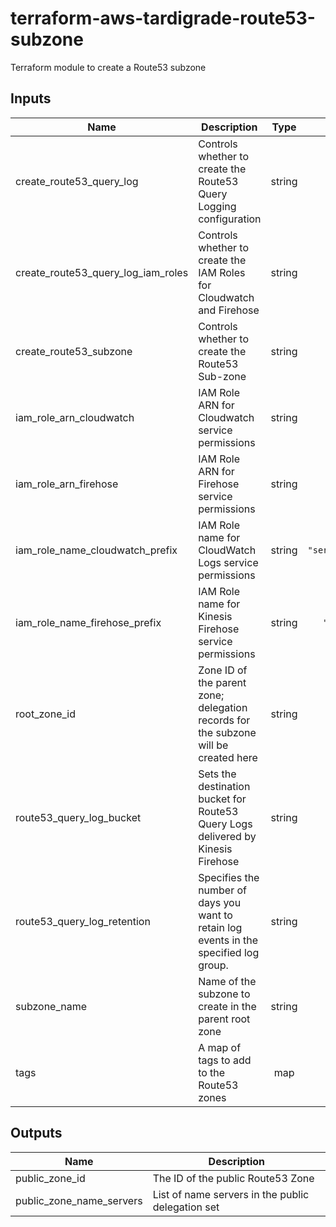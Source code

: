 # terraform-aws-tardigrade-route53-subzone

Terraform module to create a Route53 subzone

## Inputs

| Name | Description | Type | Default | Required |
|------|-------------|:----:|:-----:|:-----:|
| create\_route53\_query\_log | Controls whether to create the Route53 Query Logging configuration | string | `"true"` | no |
| create\_route53\_query\_log\_iam\_roles | Controls whether to create the IAM Roles for Cloudwatch and Firehose | string | `"true"` | no |
| create\_route53\_subzone | Controls whether to create the Route53 Sub-zone | string | `"true"` | no |
| iam\_role\_arn\_cloudwatch | IAM Role ARN for Cloudwatch service permissions | string | `""` | no |
| iam\_role\_arn\_firehose | IAM Role ARN for Firehose service permissions | string | `""` | no |
| iam\_role\_name\_cloudwatch\_prefix | IAM Role name for CloudWatch Logs service permissions | string | `"service_cloudwatch_target_firehose"` | no |
| iam\_role\_name\_firehose\_prefix | IAM Role name for Kinesis Firehose service permissions | string | `"service_firehose_s3_delivery"` | no |
| root\_zone\_id | Zone ID of the parent zone; delegation records for the subzone will be created here | string | `""` | no |
| route53\_query\_log\_bucket | Sets the destination bucket for Route53 Query Logs delivered by Kinesis Firehose | string | `""` | no |
| route53\_query\_log\_retention | Specifies the number of days you want to retain log events in the specified log group. | string | `"7"` | no |
| subzone\_name | Name of the subzone to create in the parent root zone | string | `""` | no |
| tags | A map of tags to add to the Route53 zones | map | `<map>` | no |

## Outputs

| Name | Description |
|------|-------------|
| public\_zone\_id | The ID of the public Route53 Zone |
| public\_zone\_name\_servers | List of name servers in the public delegation set |

